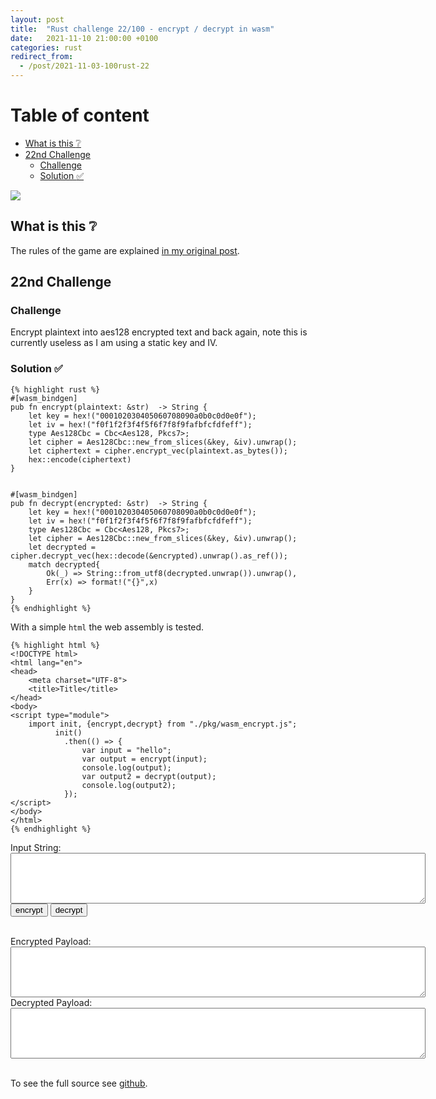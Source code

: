 ```yaml
---
layout: post
title:  "Rust challenge 22/100 - encrypt / decrypt in wasm"
date:   2021-11-10 21:00:00 +0100
categories: rust
redirect_from:
  - /post/2021-11-03-100rust-22
---
```


#  Table of content
<!-- MarkdownTOC autolink="true" -->

- [What is this :grey_question:](#what-is-this-grey_question)
- [22nd Challenge](#22nd-challenge)
	- [Challenge](#challenge)
	- [Solution :white_check_mark:](#solution-white_check_mark)

<!-- /MarkdownTOC -->

![](/assets/img/encrypt.jpeg)

## What is this :grey_question: 

The rules of the game are explained [in my original post](https://maebli.github.io/rust/2021/10/18/100rust.html). 

## 22nd Challenge
### Challenge

Encrypt plaintext into aes128 encrypted text and back again, note this is currently useless as I am using a static key and IV.


### Solution :white_check_mark:


	{% highlight rust %}
	#[wasm_bindgen]
	pub fn encrypt(plaintext: &str)  -> String {
	    let key = hex!("000102030405060708090a0b0c0d0e0f");
	    let iv = hex!("f0f1f2f3f4f5f6f7f8f9fafbfcfdfeff");
	    type Aes128Cbc = Cbc<Aes128, Pkcs7>;
	    let cipher = Aes128Cbc::new_from_slices(&key, &iv).unwrap();
	    let ciphertext = cipher.encrypt_vec(plaintext.as_bytes());
	    hex::encode(ciphertext)
	}


	#[wasm_bindgen]
	pub fn decrypt(encrypted: &str)  -> String {
	    let key = hex!("000102030405060708090a0b0c0d0e0f");
	    let iv = hex!("f0f1f2f3f4f5f6f7f8f9fafbfcfdfeff");
	    type Aes128Cbc = Cbc<Aes128, Pkcs7>;
	    let cipher = Aes128Cbc::new_from_slices(&key, &iv).unwrap();
	    let decrypted = cipher.decrypt_vec(hex::decode(&encrypted).unwrap().as_ref());
	    match decrypted{
	        Ok(_) => String::from_utf8(decrypted.unwrap()).unwrap(),
	        Err(x) => format!("{}",x)
	    }
	}
	{% endhighlight %}

With a simple `html` the web assembly is tested. 

	{% highlight html %}
	<!DOCTYPE html>
	<html lang="en">
	<head>
	    <meta charset="UTF-8">
	    <title>Title</title>
	</head>
	<body>
	<script type="module">
	    import init, {encrypt,decrypt} from "./pkg/wasm_encrypt.js";
		      init()
		        .then(() => {
	                var input = "hello";
	                var output = encrypt(input);
	                console.log(output);
	                var output2 = decrypt(output);
	                console.log(output2);
		        });
	</script>
	</body>
	</html>
	{% endhighlight %}


<script type="module">
  import init, {encrypt,decrypt} from "{{ site.baseurl }}{% link assets/js/wasm_encrypt.js %}";
  init()
  document.getElementById('encrypt').addEventListener('click', () => {
  var x=encrypt(document.getElementById('inputstring').value);
  document.getElementById("encryptedtext").value=x;
	});
	document.getElementById('decrypt').addEventListener('click', () => {
  var x=decrypt(document.getElementById('encryptedtext').value);
  document.getElementById("decryptedtext").value=x;
	});
</script>
<form>
<label for="inputstring">Input String:</label><br>
<textarea rows="5" cols="80" id="inputstring"></textarea><br>
<input id="encrypt" type="button" value="encrypt" />
<input id="decrypt" type="button" value="decrypt" />
</form><br>
Encrypted Payload:<br>
<textarea rows="5" cols="80" id="encryptedtext"></textarea><br>
Decrypted Payload:<br>
<textarea rows="5" cols="80" id="decryptedtext"></textarea><br>
<br>

To see the full source see [github](https://github.com/maebli/100rustsnippets/tree/master/wasm-encrypt).
